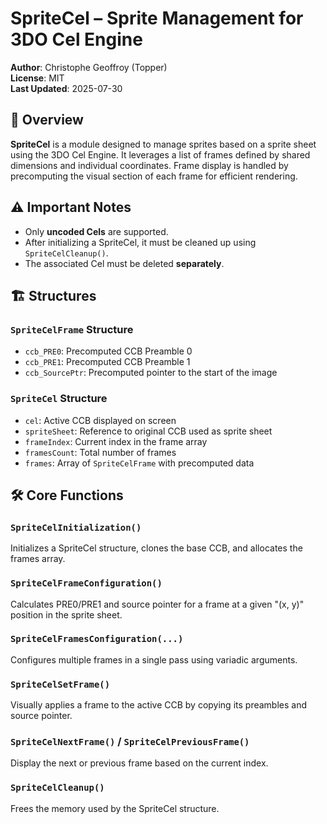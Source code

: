 # SpriteCel – Sprite Management for 3DO Cel Engine

**Author**: Christophe Geoffroy (Topper)  
**License**: MIT  
**Last Updated**: 2025-07-30

## 🧩 Overview

**SpriteCel** is a module designed to manage sprites based on a sprite sheet using the 3DO Cel Engine. It leverages a list of frames defined by shared dimensions and individual coordinates. Frame display is handled by precomputing the visual section of each frame for efficient rendering.

## ⚠️ Important Notes

- Only **uncoded Cels** are supported.
- After initializing a SpriteCel, it must be cleaned up using `SpriteCelCleanup()`.
- The associated Cel must be deleted **separately**.

## 🏗️ Structures

### `SpriteCelFrame` Structure

- `ccb_PRE0`: Precomputed CCB Preamble 0
- `ccb_PRE1`: Precomputed CCB Preamble 1
- `ccb_SourcePtr`: Precomputed pointer to the start of the image

### `SpriteCel` Structure

- `cel`: Active CCB displayed on screen  
- `spriteSheet`: Reference to original CCB used as sprite sheet  
- `frameIndex`: Current index in the frame array  
- `framesCount`: Total number of frames  
- `frames`: Array of `SpriteCelFrame` with precomputed data

## 🛠️ Core Functions

### `SpriteCelInitialization()`
Initializes a SpriteCel structure, clones the base CCB, and allocates the frames array.

### `SpriteCelFrameConfiguration()`
Calculates PRE0/PRE1 and source pointer for a frame at a given "(x, y)" position in the sprite sheet.

### `SpriteCelFramesConfiguration(...)`
Configures multiple frames in a single pass using variadic arguments.

### `SpriteCelSetFrame()`
Visually applies a frame to the active CCB by copying its preambles and source pointer.

### `SpriteCelNextFrame()` / `SpriteCelPreviousFrame()`
 Display the next or previous frame based on the current index.

### `SpriteCelCleanup()`
Frees the memory used by the SpriteCel structure.
